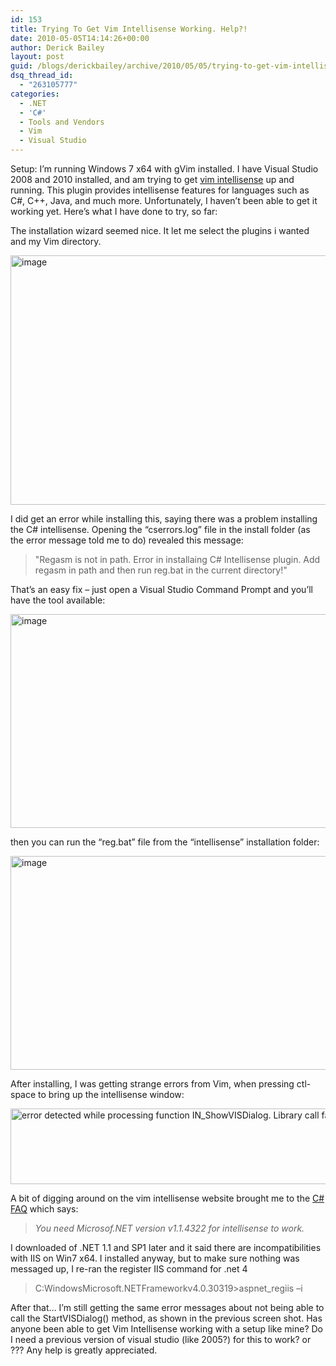 ```yaml
---
id: 153
title: Trying To Get Vim Intellisense Working. Help?!
date: 2010-05-05T14:14:26+00:00
author: Derick Bailey
layout: post
guid: /blogs/derickbailey/archive/2010/05/05/trying-to-get-vim-intellisense-working-help.aspx
dsq_thread_id:
  - "263105777"
categories:
  - .NET
  - 'C#'
  - Tools and Vendors
  - Vim
  - Visual Studio
---
```

Setup: I’m running Windows 7 x64 with gVim installed. I have Visual Studio 2008 and 2010 installed, and am trying to get [vim intellisense](http://insenvim.sourceforge.net/) up and running. This plugin provides intellisense features for languages such as C#, C++, Java, and much more. Unfortunately, I haven’t been able to get it working yet. Here’s what I have done to try, so far:

The installation wizard seemed nice. It let me select the plugins i wanted and my Vim directory.

 <img style="border-right-width: 0px;border-top-width: 0px;border-bottom-width: 0px;border-left-width: 0px" border="0" alt="image" src="http://lostechies.com/derickbailey/files/2011/03/image_1415F34F.png" width="513" height="399" />

I did get an error while installing this, saying there was a problem installing the C# intellisense. Opening the “cserrors.log” file in the install folder (as the error message told me to do) revealed this message:

> "Regasm is not in path. Error in installaing C# Intellisense plugin. Add regasm in path and then run reg.bat in the current directory!" 

That’s an easy fix – just open a Visual Studio Command Prompt and you’ll have the tool available:

 <img style="border-right-width: 0px;border-top-width: 0px;border-bottom-width: 0px;border-left-width: 0px" border="0" alt="image" src="http://lostechies.com/derickbailey/files/2011/03/image_1E6717AF.png" width="677" height="342" />

then you can run the “reg.bat” file from the “intellisense” installation folder:

 <img style="border-right-width: 0px;border-top-width: 0px;border-bottom-width: 0px;border-left-width: 0px" border="0" alt="image" src="http://lostechies.com/derickbailey/files/2011/03/image_368A820A.png" width="677" height="342" />

After installing, I was getting strange errors from Vim, when pressing ctl-space to bring up the intellisense window:

 <img style="border-right-width: 0px;border-top-width: 0px;border-bottom-width: 0px;border-left-width: 0px" border="0" alt="error detected while processing function IN_ShowVISDialog. Library call failed for StartVISDialog()" src="http://lostechies.com/derickbailey/files/2011/03/image_03BA7B96.png" width="844" height="121" />

A bit of digging around on the vim intellisense website brought me to the [C# FAQ](http://insenvim.sourceforge.net/plugin/cs/csft.html) which says:

> _You need Microsof.NET version v1.1.4322 for intellisense to work._

I downloaded of .NET 1.1 and SP1 later and it said there are incompatibilities with IIS on Win7 x64. I installed anyway, but to make sure nothing was messaged up, I re-ran the register IIS command for .net 4

> C:WindowsMicrosoft.NETFrameworkv4.0.30319>aspnet_regiis –i

After that… I’m still getting the same error messages about not being able to call the StartVISDialog() method, as shown in the previous screen shot. Has anyone been able to get Vim Intellisense working with a setup like mine? Do I need a previous version of visual studio (like 2005?) for this to work? or ??? Any help is greatly appreciated.